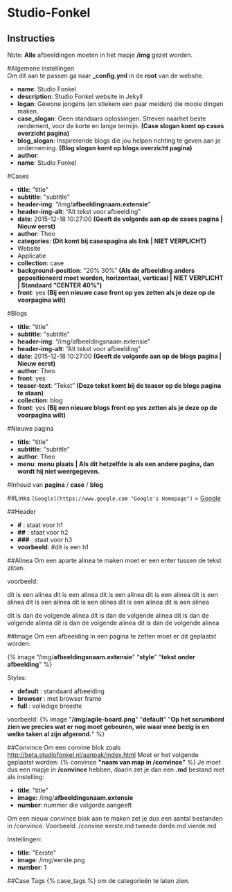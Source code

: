 # Studio-Fonkel
## Instructies

Note:
**Alle** afbeeldingen moeten in het mapje **/img** gezet worden.

#Algemene instellingen	
Om dit aan te passen ga naar **_config.yml** in de **root** van de website.

- **name**: Studio Fonkel
- **description**: Studio Fonkel website in Jekyll
- **logan**: Gewone jongens (en stiekem een paar meiden) die mooie dingen maken.
- **case_slogan**: Geen standaars oplossingen. Streven naarhet beste rendement, voor de korte en lange termijn. **(Case slogan komt op cases overzicht pagina)**
- **blog_slogan**: Inspirerende blogs die jou helpen richting te geven aan je onderneming. **(Blog slogan komt op blogs overzicht pagina)**
- **author**:
- **name**: Studio Fonkel

#Cases
- **title**:  "title"
- **subtitle**: "subtitle"
- **header-img**: “/img/**afbeeldingnaam.extensie**”
- **header-img-alt**: “Alt tekst voor afbeelding"
- **date**: 2015-12-18 10:27:00 **(Geeft de volgorde aan op de cases pagina | Nieuw eerst)**
- **author**: Theo
- **categories**:  **(Dit komt bij casespagina als link | NIET VERPLICHT)**
- Website
- Applicatie
- **collection**: case
- **background-position**: "20% 30%” **(Als de afbeelding anders gepositioneerd moet worden, horizontaal, verticaal | NIET VERPLICHT | Standaard “CENTER 40%”)**
- **front**: yes **(Bij een nieuwe case front op yes zetten als je deze op de voorpagina wilt)**

#Blogs
- **title**:  "title"
- **subtitle**: "subtitle"
- **header-img**: “/img/afbeeldingsnaam.extensie"
- **header-img-alt**: “Alt tekst voor afbeelding"
- **date**: 2015-12-18 10:27:00 **(Geeft de volgorde aan op de blogs pagina | Nieuw eerst)**
- **author**: Theo
- **front**: yes
- **teaser-text**: “Tekst” **(Deze tekst komt bij de teaser op de blogs pagina te staan)**
- **collection**: blog
- **front**: yes **(Bij een nieuwe blogs front op yes zetten als je deze op de voorpagina wilt)**

#Nieuwe pagina
- **title**:  "title"
- **subtitle**: "subtitle"
- **author**: Theo
- **menu**: **menu plaats | Als dit hetzelfde is als een andere pagina, dan wordt hij niet weergegeven.**

#Inhoud van **pagina** / **case** / **blog**

##Links
``[Google](https://www.google.com "Google's Homepage")`` = [Google](https://www.google.com "Google's Homepage")

##Header
- **#** : staat voor h1
- **##** : staat voor h2
- **###** : staat voor h3
- **voorbeeld**: #dit is een h1

##Alinea
Om een aparte alinea te maken moet er een enter tussen de tekst zitten.

voorbeeld:

dit is een alinea dit is een alinea dit is een alinea dit is een alinea dit is een alinea
dit is een alinea dit is een alinea dit is een alinea dit is een alinea

dit is dan de volgende alinea dit is dan de volgende alinea dit is dan de volgende alinea
dit is dan de volgende alinea dit is dan de volgende alinea 

##Image
Om een afbeelding in een pagina te zetten moet er dit geplaatst worden:

{% image “/img/**afbeeldingsnaam.extensie**" “**style**" “**tekst onder afbeelding**" %}
	
Styles:
- **default** : standaard afbeelding
- **browser** : met browser frame
- **full** : volledige breedte

voorbeeld:
{% image "**/img/agile-board.png**" “**default**" "**Op het scrumbord zien we precies wat er 		nog moet gebeuren, wie waar mee bezig is en welke taken al zijn afgerond.**" %}

##Convince
Om een convine blok zoals http://beta.studiofonkel.nl/aanpak/index.html
Moet er het volgende geplaatst worden: {% convince **"naam van map in /convince"** %}
Je moet dus een mapje in **/convince** hebben, daarin zet je dan een **.md** bestand met als 	instelling: 

- **title**:  "title"
- **image:** /img/**afbeeldingsnaam.extensie**
- **number**: nummer die volgorde aangeeft

Om een nieuw convince blok aan te maken zet je dus een aantal bestanden in /convince.
Voorbeeld:
	/convine
		eerste.md
		tweede
		derde.md
		vierde.md

Instellingen:
- **title**:  "Eerste"
- **image**: /img/eerste.png
- **number**: 1

##Case Tags
{% case_tags %} om de categorieën te laten zien. 
